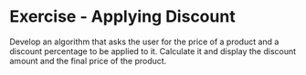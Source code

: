 # Exercise - Applying Discount

Develop an algorithm that asks the user for the price of a product and a discount percentage to be applied to it. Calculate it and display the discount amount and the final price of the product.
